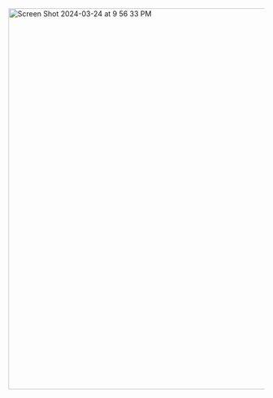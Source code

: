 <img width="749" alt="Screen Shot 2024-03-24 at 9 56 33 PM" src="https://github.com/vo-hp/Power-Weelchair/assets/93023968/38cfafc5-cb4c-4e67-9609-5a6f9d5a43f2">
